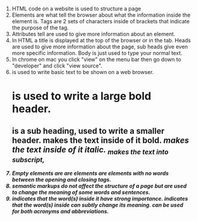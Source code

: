 1. HTML code on a website is used to structure a page
2. Elements are what tell the browser about what the information inside the element is. Tags are 2 sets of characters inside of brackets that indicate the purpose of the tag.
3. Attributes tell are used to give more information about an element.
4. In HTML a title is displayed at the top of the browser or in the tab. Heads are used to give more information about the page, sub heads give even more specific information. Body is just used to type your normal text.
5. In chrome on mac you click "view" on the menu bar then go down to "developer" and click "view source".
6. <body> is used to write basic text to be shown on a web browser. <h1> is used to write a large bold header. <h2> is a sub heading, used to write a smaller header. <b> makes the text inside of it bold. <i> makes the text inside of it italic. <sub> makes the text into subscript,
7. Empty elements are are elements are elements with no words between the opening and closing tags.
8. semantic markups do not affect the  structure of a page but are used to change the meaning of some words and sentences.
9.  <strong> indicates that the word(s) inside it have strong importance. <em> indicates that the word(s) inside can subtly change its meaning. <abbr> can be used for both acronyms and abbreviations.
